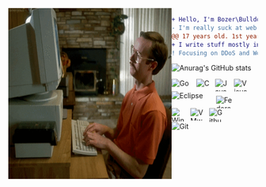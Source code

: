 <img src="aaaa.gif" alt="me when can't fix that stupid bug." align="left" width="330" height="345">

```diff
+ Hello, I'm Bozer\Bulldozer but you can call me Dol (My name).
- I'm really suck at web development field.
@@ 17 years old. 1st year BSc IT at KMUTT. @@
+ I write stuff mostly in Go and C, but Java is use for GUI project.
! Focusing on DDoS and Worm Protections/Attacks.
```

<right>![Anurag's GitHub stats](https://github-readme-stats.vercel.app/api?username=boz3r&show_icons=true&theme=default)</right>

<a href="https://go.dev/">
    <img align="left" alt="Go" height="25" width="40px" src="https://upload.wikimedia.org/wikipedia/commons/0/05/Go_Logo_Blue.svg" style="padding-right:10px; ">
</a>

<a href="https://gcc.gnu.org/">
    <img align="left" alt="C" height="25" width="28px" src="https://upload.wikimedia.org/wikipedia/commons/1/18/C_Programming_Language.svg" style="padding-right:10px;">
</a>

<a href="https://www.oracle.com/java/technologies/downloads/">
    <img align="left" alt="Java" height="25" width="28px" src="https://classes.engineering.wustl.edu/cse231/core/images/2/26/Java.png" style="padding-right:10px;">
</a>

<a href="https://code.visualstudio.com/">
    <img align="left" alt="Visual Studio Code" height="25" width="28px" src="https://upload.wikimedia.org/wikipedia/commons/9/9a/Visual_Studio_Code_1.35_icon.svg" style="padding-right:10px;">
</a>

<a href="https://www.eclipse.org/">
    <img align="left" alt="Eclipse" height="25" width="80px" src="https://upload.wikimedia.org/wikipedia/commons/d/d0/Eclipse-Luna-Logo.svg" style="padding-right:10px;">
</a>
<br><br>
<a href="https://getfedora.org/">
    <img align="left" alt="Fedora" height="25" width="40px" src="https://upload.wikimedia.org/wikipedia/commons/4/41/Fedora_icon_%282021%29.svg" style="padding-right:10px;">
</a>

<a href="https://www.microsoft.com/windows/">
    <img align="left" alt="Windows" height="27" width="28px" src="https://upload.wikimedia.org/wikipedia/commons/5/5f/Windows_logo_-_2012.svg" style="padding-right:10px;">
</a>

<a href="https://www.vmware.com/products/workstation-player.html">
    <img align="left" alt="VMware Player" height="25" width="28px" src="https://upload.wikimedia.org/wikipedia/commons/5/5a/Vmware_workstation_16_icon.svg" style="padding-right:10px;">
</a>

<a href="https://github.com/boz3r">
    <img align="left" alt="Github" height="28" width="28px" src="https://upload.wikimedia.org/wikipedia/commons/9/91/Octicons-mark-github.svg" style="padding-right:10px;">
</a>

<a href="https://git-scm.com/downloads">
    <img align="left" alt="Git" height="25" width="60px" src="https://upload.wikimedia.org/wikipedia/commons/e/e0/Git-logo.svg" style="padding-right:10px;">
</a>
